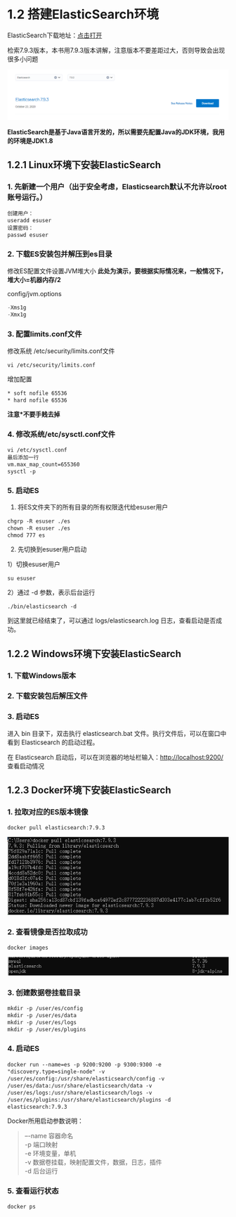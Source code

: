 # 1.2 搭建ElasticSearch环境

ElasticSearch下载地址：[点击打开](https://www.elastic.co/cn/downloads/past-releases#elasticsearch)

检索7.9.3版本，本书用7.9.3版本讲解，注意版本不要差距过大，否则导致会出现很多小问题

![图1-2](../imgs/1-2.png)

**ElasticSearch是基于Java语言开发的，所以需要先配置Java的JDK环境，我用的环境是JDK1.8**



## 1.2.1 Linux环境下安装ElasticSearch

### 1. 先新建一个用户（出于安全考虑，Elasticsearch默认不允许以root账号运行。）

```shell
创建用户：
useradd esuser
设置密码：
passwd esuser
```

### 2. 下载ES安装包并解压到es目录

修改ES配置文件设置JVM堆大小 **此处为演示，要根据实际情况来，一般情况下，堆大小=机器内存/2**

config/jvm.options

```java
-Xms1g
-Xmx1g
```

### 3. 配置limits.conf文件 

修改系统 /etc/security/limits.conf文件 

```shell
vi /etc/security/limits.conf 
```

增加配置

```shell
* soft nofile 65536
* hard nofile 65536
```

**注意*不要手贱去掉**

### 4. 修改系统/etc/sysctl.conf文件

```shell
vi /etc/sysctl.conf
最后添加一行
vm.max_map_count=655360
sysctl -p
```

### 5. 启动ES

1. 将ES文件夹下的所有目录的所有权限迭代给esuser用户

```shell
chgrp -R esuser ./es
chown -R esuser ./es
chmod 777 es
```

2. 先切换到esuser用户启动

1）切换esuser用户

```shell
su esuser
```

2）通过 -d 参数，表示后台运行

```shell
./bin/elasticsearch -d
```

到这里就已经结束了，可以通过 logs/elasticsearch.log 日志，查看启动是否成功。

## 1.2.2 Windows环境下安装ElasticSearch

### 1. 下载Windows版本

### 2. 下载安装包后解压文件

### 3. 启动ES

进入 bin 目录下，双击执行 elasticsearch.bat 文件。执行文件后，可以在窗口中看到 Elasticsearch 的启动过程。

在 Elasticsearch 启动后，可以在浏览器的地址栏输入：[http://localhost:9200/](http://localhost:9200/) 查看启动情况



## 1.2.3 Docker环境下安装ElasticSearch

### 1. 拉取对应的ES版本镜像

```shell
docker pull elasticsearch:7.9.3
```

![图1-3](../imgs/1-3.png)

### 2. 查看镜像是否拉取成功

```shell
docker images
```

![图1-4](../imgs/1-4.png)

### 3. 创建数据卷挂载目录

```shell
mkdir -p /user/es/config
mkdir -p /user/es/data
mkdir -p /user/es/logs
mkdir -p /user/es/plugins
```

### 4. 启动ES

```shell
docker run --name=es -p 9200:9200 -p 9300:9300 -e "discovery.type=single-node" -v /user/es/config:/usr/share/elasticsearch/config -v /user/es/data:/usr/share/elasticsearch/data -v /user/es/logs:/usr/share/elasticsearch/logs -v /user/es/plugins:/usr/share/elasticsearch/plugins -d elasticsearch:7.9.3
```

Docker所用启动参数说明：

> –-name 容器命名  
> -p 端口映射  
> -e 环境变量，单机  
> -v 数据卷挂载，映射配置文件，数据，日志，插件  
> -d 后台运行  

### 5. 查看运行状态

```shell
docker ps
```

